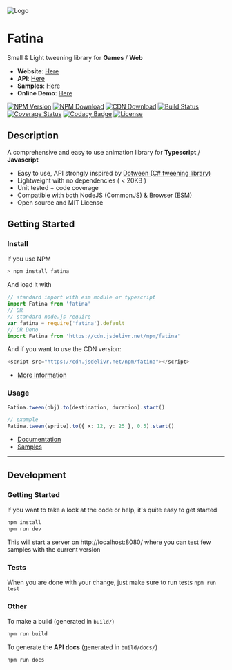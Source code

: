 ![Logo](logo.png)

# Fatina

Small & Light tweening library for **Games** / **Web**

- **Website**: [Here](https://kefniark.github.io/Fatina/)
- **API**: [Here](https://kefniark.github.io/Fatina/api/basic/)
- **Samples**: [Here](https://kefniark.github.io/Fatina/samples/generic/)
- **Online Demo**: [Here](https://runkit.com/kefniark/sample-fatina)

[![NPM Version](https://img.shields.io/npm/v/fatina.svg)](https://npmjs.org/package/fatina)
[![NPM Download](https://img.shields.io/npm/dm/fatina.svg)](https://npmjs.org/package/fatina)
[![CDN Download](https://data.jsdelivr.com/v1/package/npm/fatina/badge)](https://www.jsdelivr.com/package/npm/fatina)
[![Build Status](https://img.shields.io/travis/kefniark/Fatina/master.svg)](https://travis-ci.org/kefniark/Fatina)
[![Coverage Status](https://coveralls.io/repos/github/kefniark/Fatina/badge.svg?branch=master)](https://coveralls.io/github/kefniark/Fatina?branch=develop)
[![Codacy Badge](https://api.codacy.com/project/badge/Grade/f0451df42a9d43fa810f32f20005f9aa)](https://www.codacy.com/app/kefniark/Fatina?utm_source=github.com&utm_medium=referral&utm_content=kefniark/Fatina&utm_campaign=Badge_Grade)
[![License](https://img.shields.io/npm/l/fatina.svg)](https://npmjs.org/package/fatina)

## Description

A comprehensive and easy to use animation library for **Typescript** / **Javascript**

- Easy to use, API strongly inspired by [Dotween (C# tweening library)](http://dotween.demigiant.com/documentation.php)
- Lightweight with no dependencies ( < 20KB )
- Unit tested + code coverage
- Compatible with both NodeJS (CommonJS) & Browser (ESM)
- Open source and MIT License

## Getting Started

### Install

If you use NPM

```ts
> npm install fatina
```

And load it with

```ts
// standard import with esm module or typescript
import Fatina from 'fatina'
// OR
// standard node.js require
var fatina = require('fatina').default
// OR Deno
import Fatina from 'https://cdn.jsdelivr.net/npm/fatina'
```

And if you want to use the CDN version:

```ts
<script src="https://cdn.jsdelivr.net/npm/fatina"></script>
```

- [More Information](https://kefniark.github.io/Fatina/basics/download/)

### Usage

```ts
Fatina.tween(obj).to(destination, duration).start()

// example
Fatina.tween(sprite).to({ x: 12, y: 25 }, 0.5).start()
```

- [Documentation](https://kefniark.github.io/Fatina/api/basic/)
- [Samples](https://kefniark.github.io/Fatina/samples/generic/)

---

## Development

### Getting Started

If you want to take a look at the code or help, it's quite easy to get started

```sh
npm install
npm run dev
```

This will start a server on http://localhost:8080/ where you can test few samples with the current version

### Tests

When you are done with your change, just make sure to run tests `npm run test`

### Other

To make a build (generated in `build/`)

```sh
npm run build
```

To generate the **API docs** (generated in `build/docs/`)

```sh
npm run docs
```
